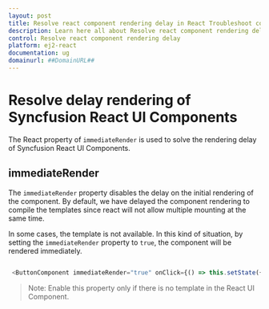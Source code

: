 ```yaml
---
layout: post
title: Resolve react component rendering delay in React Troubleshoot component | Syncfusion
description: Learn here all about Resolve react component rendering delay in Syncfusion React Troubleshoot component of Syncfusion Essential JS 2 and more.
control: Resolve react component rendering delay 
platform: ej2-react
documentation: ug
domainurl: ##DomainURL##
---
```


# Resolve delay rendering of Syncfusion React UI Components

The React property of `immediateRender` is used to solve the rendering delay of Syncfusion React UI Components.

## immediateRender

The `immediateRender` property disables the delay on the initial rendering of the component. By default, we have delayed the component rendering to compile the templates since react will not allow multiple mounting at the same time.

In some cases, the template is not available. In this kind of situation, by setting the `immediateRender` property to `true`, the component will be rendered immediately.

```ts

 <ButtonComponent immediateRender="true" onClick={() => this.setState({ hideButton: true})}>Click to hide</ButtonComponent>

```

>Note: Enable this property only if there is no template in the React UI Component.